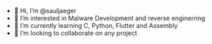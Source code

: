 - 👋 Hi, I’m @sauljaeger 
- 👀 I’m interested in Malware Development and reverse enginerring
- 🌱 I’m currently learning C, Python, Flutter and Assembly
- 💞️ I’m looking to collaborate on any project


<!---
sauljaeger/sauljaeger is a ✨ special ✨ repository because its `README.md` (this file) appears on your GitHub profile.
You can click the Preview link to take a look at your changes.
--->
